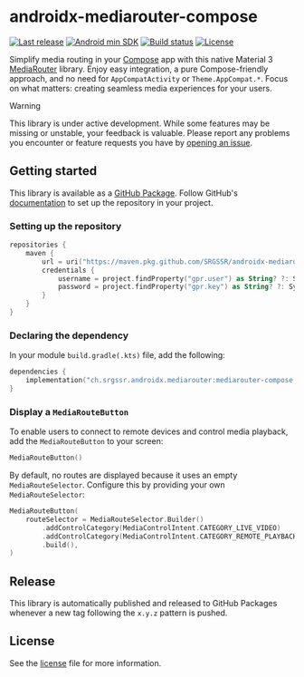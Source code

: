 # androidx-mediarouter-compose

[![Last release](https://img.shields.io/github/v/release/SRGSSR/androidx-mediarouter-compose?label=Release)](https://github.com/SRGSSR/androidx-mediarouter-compose/releases)
[![Android min SDK](https://img.shields.io/badge/Android-21%2B-34A853)](https://github.com/SRGSSR/androidx-mediarouter-compose)
[![Build status](https://img.shields.io/github/actions/workflow/status/SRGSSR/androidx-mediarouter-compose/quality.yml?label=Build)](https://github.com/SRGSSR/androidx-mediarouter-compose/actions/workflows/quality.yml)
[![License](https://img.shields.io/github/license/SRGSSR/androidx-mediarouter-compose?label=License)](https://github.com/SRGSSR/androidx-mediarouter-compose/blob/main/LICENSE)

Simplify media routing in your [Compose][compose] app with this native Material
3 [MediaRouter][androidx-mediarouter] library. Enjoy easy integration, a pure Compose-friendly
approach, and no need for `AppCompatActivity` or `Theme.AppCompat.*`. Focus on what matters:
creating seamless media experiences for your users.

> [!WARNING]
>
> This library is under active development. While some features may be missing or unstable, your
> feedback is valuable.
> Please report any problems you encounter or feature requests you have
> by [opening an issue][new-issue].

## Getting started

This library is available as a [GitHub Package][github-packages]. Follow
GitHub's [documentation][using-github-package] to set up the repository in your project.

### Setting up the repository

```kotlin
repositories {
    maven {
        url = uri("https://maven.pkg.github.com/SRGSSR/androidx-mediarouter-compose")
        credentials {
            username = project.findProperty("gpr.user") as String? ?: System.getenv("USERNAME")
            password = project.findProperty("gpr.key") as String? ?: System.getenv("TOKEN")
        }
    }
}
```

### Declaring the dependency

In your module `build.gradle(.kts)` file, add the following:

```kotlin
dependencies {
    implementation("ch.srgssr.androidx.mediarouter:mediarouter-compose:<version>")
}
```

### Display a `MediaRouteButton`

To enable users to connect to remote devices and control media playback, add the `MediaRouteButton`
to your screen:

```kotlin
MediaRouteButton()
```

By default, no routes are displayed because it uses an empty `MediaRouteSelector`. Configure this by
providing your own `MediaRouteSelector`:

```kotlin
MediaRouteButton(
    routeSelector = MediaRouteSelector.Builder()
        .addControlCategory(MediaControlIntent.CATEGORY_LIVE_VIDEO)
        .addControlCategory(MediaControlIntent.CATEGORY_REMOTE_PLAYBACK)
        .build(),
)
```

## Release

This library is automatically published and released to GitHub Packages whenever a new tag following
the `x.y.z` pattern is pushed.

## License

See the [license][license] file for more information.

[androidx-mediarouter]: https://developer.android.com/media/routing/mediarouter
[compose]: https://developer.android.com/compose
[github-packages]: https://github.com/orgs/SRGSSR/packages?repo_name=androidx-mediarouter-compose
[license]: https://github.com/SRGSSR/androidx-mediarouter-compose/blob/main/LICENSE
[new-issue]: https://github.com/SRGSSR/androidx-mediarouter-compose/issues/new/choose
[using-github-package]: https://docs.github.com/en/packages/working-with-a-github-packages-registry/working-with-the-gradle-registry#using-a-published-package
